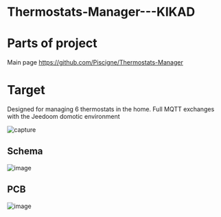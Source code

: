 # Thermostats-Manager---KIKAD

Parts of project
================
Main page 
https://github.com/Piscigne/Thermostats-Manager

Target
======
Designed for managing 6 thermostats in the home.
Full MQTT exchanges with the Jeedoom domotic environment

![capture](https://user-images.githubusercontent.com/58998238/213698139-a3305ce0-ae43-438f-b808-e28d72a31c82.png)

Schema
------
![image](https://user-images.githubusercontent.com/58998238/212429809-a476d8e7-b141-4539-8a26-9869dd4946c6.png)

PCB
---
![image](https://user-images.githubusercontent.com/58998238/212430060-eb039c92-eb36-4d24-855a-dcc744ef1a12.png)
